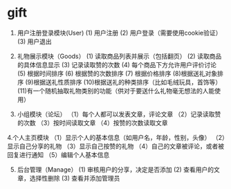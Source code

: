 gift
====
1. 用户注册登录模块(User)
(1) 用户注册
(2) 用户登录（需要使用cookie验证）
(3) 用户退出

2. 礼物展示模块（Goods）
(1) 读取商品列表并展示（包括翻页）
(2) 读取商品的具体信息显示
(3) 记录读取赞的次数
(4) 每个商品下方允许用户评价讨论
(5) 根据时间排序
(6) 根据赞的次数排序
(7) 根据价格排序
(8)根据送礼对象排序
(9)根据送礼性质排序
(10)根据送礼的种类排序（比如毛绒玩具，首饰等）
(11)有一个随机抽取礼物类别的功能（供对于要送什么礼物毫无想法的人能使用）

3. 小组模块（论坛）
（1）每个人都可以发表文章，评论文章
（2）记录读取赞的次数
（3）按时间读取文章
（4）按赞的次数读取文章

4.个人主页模块
（1）显示个人的基本信息（如用户名，年龄，性别，头像）
（2）显示自己分享的礼物
（3）显示自己按赞的礼物
（4）自己的文章被评论，或者被回复进行通知
（5）编辑个人基本信息

5. 后台管理（Manage）
(1) 审核用户的分享，决定是否添加
(2) 查看用户的文章，选择性删除
(3) 查看并添加管理员